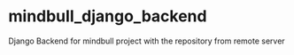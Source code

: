 # mindbull_django_backend
Django Backend for mindbull project with the repository from remote server
